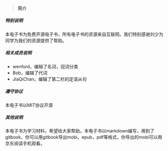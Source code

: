 > #### 简介

##### 特别说明
本电子书为免费开源电子书，所有电子书的资源来自互联网。我们特别感谢刘少为同学为我们的资源提供了帮助。

##### 相关成员说明
- wenford，编辑了名词，冠词分类
- Bob，编辑了代词
- JiaQiChan，编辑了第二栏的定语从句
##### 遵守协议
本电子书以MIT协议开源

##### 其他说明
本电子书为学习材料，希望给大家帮助。本电子书以markdown编写，用到了gitbook，你可以用gitbook导出mobi，epub，pdf等格式，你导出的mobi可以用京东阅读手机观看。
